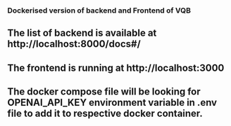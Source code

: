 ### Dockerised version of backend and Frontend of VQB

## The list of backend is available at http://localhost:8000/docs#/

## The frontend is running at http://localhost:3000

## The docker compose file will be looking for OPENAI_API_KEY environment variable in .env file to add it to respective docker container.
